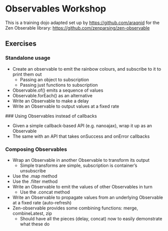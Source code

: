 # Observables Workshop

This is a training dojo adapted set up by https://github.com/araqnid for the Zen Obserable library: https://github.com/zenparsing/zen-observable

## Exercises

### Standalone usage

* Create an observable to emit the rainbow colours, and subscribe to it to print them out
  * Passing an object to subscription
  * Passing just functions to subscription
* Observable.of() emits a sequence of values
* Observable.forEach() as an alternative
* Write an Observable to make a delay
* Write an Observable to output values at a fixed rate

### Using Observables instead of callbacks

* Given a simple callback-based API (e.g. nanoajax), wrap it up as an Observable
* The same with an API that takes onSuccess and onError callbacks

### Composing Observables

* Wrap an Observable in another Observable to transform its output
  * Simple transforms are simple, subscription is container’s unsubscribe
* Use the .map method
* Use the .filter method
* Write an Observable to emit the values of other Observables in turn
  * Use the .concat method
* Write an Observable to propagate values from an underlying Observable at a fixed rate (auto-refresh)
* Zen-observable provides some combining functions: merge, combineLatest, zip
  * Should have all the pieces (delay, concat) now to easily demonstrate what these do